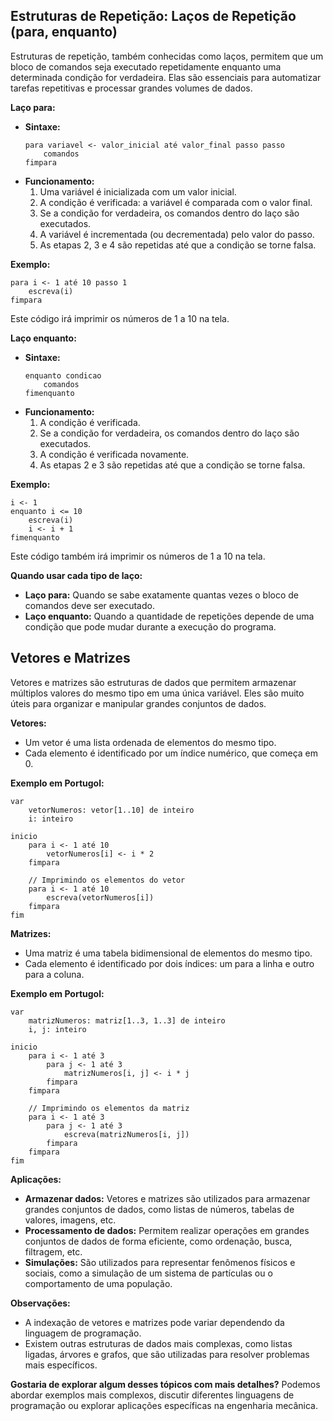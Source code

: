 ## Estruturas de Repetição: Laços de Repetição (para, enquanto)

Estruturas de repetição, também conhecidas como laços, permitem que um bloco de comandos seja executado repetidamente enquanto uma determinada condição for verdadeira. Elas são essenciais para automatizar tarefas repetitivas e processar grandes volumes de dados.

**Laço para:**

* **Sintaxe:**
  ```
  para variavel <- valor_inicial até valor_final passo passo
      comandos
  fimpara
  ```
* **Funcionamento:**
  1. Uma variável é inicializada com um valor inicial.
  2. A condição é verificada: a variável é comparada com o valor final.
  3. Se a condição for verdadeira, os comandos dentro do laço são executados.
  4. A variável é incrementada (ou decrementada) pelo valor do passo.
  5. As etapas 2, 3 e 4 são repetidas até que a condição se torne falsa.

**Exemplo:**
```
para i <- 1 até 10 passo 1
    escreva(i)
fimpara
```
Este código irá imprimir os números de 1 a 10 na tela.

**Laço enquanto:**

* **Sintaxe:**
  ```
  enquanto condicao
      comandos
  fimenquanto
  ```
* **Funcionamento:**
  1. A condição é verificada.
  2. Se a condição for verdadeira, os comandos dentro do laço são executados.
  3. A condição é verificada novamente.
  4. As etapas 2 e 3 são repetidas até que a condição se torne falsa.

**Exemplo:**
```
i <- 1
enquanto i <= 10
    escreva(i)
    i <- i + 1
fimenquanto
```
Este código também irá imprimir os números de 1 a 10 na tela.

**Quando usar cada tipo de laço:**

* **Laço para:** Quando se sabe exatamente quantas vezes o bloco de comandos deve ser executado.
* **Laço enquanto:** Quando a quantidade de repetições depende de uma condição que pode mudar durante a execução do programa.

## Vetores e Matrizes

Vetores e matrizes são estruturas de dados que permitem armazenar múltiplos valores do mesmo tipo em uma única variável. Eles são muito úteis para organizar e manipular grandes conjuntos de dados.

**Vetores:**

* Um vetor é uma lista ordenada de elementos do mesmo tipo.
* Cada elemento é identificado por um índice numérico, que começa em 0.

**Exemplo em Portugol:**
```
var
    vetorNumeros: vetor[1..10] de inteiro
    i: inteiro

inicio
    para i <- 1 até 10
        vetorNumeros[i] <- i * 2
    fimpara
    
    // Imprimindo os elementos do vetor
    para i <- 1 até 10
        escreva(vetorNumeros[i])
    fimpara
fim
```

**Matrizes:**

* Uma matriz é uma tabela bidimensional de elementos do mesmo tipo.
* Cada elemento é identificado por dois índices: um para a linha e outro para a coluna.

**Exemplo em Portugol:**
```
var
    matrizNumeros: matriz[1..3, 1..3] de inteiro
    i, j: inteiro

inicio
    para i <- 1 até 3
        para j <- 1 até 3
            matrizNumeros[i, j] <- i * j
        fimpara
    fimpara
    
    // Imprimindo os elementos da matriz
    para i <- 1 até 3
        para j <- 1 até 3
            escreva(matrizNumeros[i, j])
        fimpara
    fimpara
fim
```

**Aplicações:**

* **Armazenar dados:** Vetores e matrizes são utilizados para armazenar grandes conjuntos de dados, como listas de números, tabelas de valores, imagens, etc.
* **Processamento de dados:** Permitem realizar operações em grandes conjuntos de dados de forma eficiente, como ordenação, busca, filtragem, etc.
* **Simulações:** São utilizados para representar fenômenos físicos e sociais, como a simulação de um sistema de partículas ou o comportamento de uma população.

**Observações:**

* A indexação de vetores e matrizes pode variar dependendo da linguagem de programação.
* Existem outras estruturas de dados mais complexas, como listas ligadas, árvores e grafos, que são utilizadas para resolver problemas mais específicos.

**Gostaria de explorar algum desses tópicos com mais detalhes?** Podemos abordar exemplos mais complexos, discutir diferentes linguagens de programação ou explorar aplicações específicas na engenharia mecânica.
